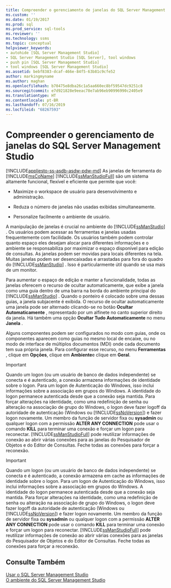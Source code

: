```yaml
---
title: Compreender o gerenciamento de janelas do SQL Server Management Studio | Microsoft Docs
ms.custom: ''
ms.date: 01/19/2017
ms.prod: sql
ms.prod_service: sql-tools
ms.reviewer: ''
ms.technology: ssms
ms.topic: conceptual
helpviewer_keywords:
- autohide [SQL Server Management Studio]
- SQL Server Management Studio [SQL Server], tool windows
- push pin [SQL Server Management Studio]
- tool windows [SQL Server Management Studio]
ms.assetid: bebf8383-dcaf-466e-84f5-63b81c9cfe52
author: markingmyname
ms.author: maghan
ms.openlocfilehash: b70475e8dba26c1a5aa660ec8bf59547dc9251c8
ms.sourcegitcommit: e7d921828e9eeac78e7ab96eb90996990c2405e9
ms.translationtype: HT
ms.contentlocale: pt-BR
ms.lasthandoff: 07/16/2019
ms.locfileid: "68267593"
---
```

# <a name="understand-sql-server-management-studio-windows-management"></a>Compreender o gerenciamento de janelas do SQL Server Management Studio
[!INCLUDE[appliesto-ss-asdb-asdw-pdw-md](../includes/appliesto-ss-asdb-asdw-pdw-md.md)]
As janelas de ferramenta do [!INCLUDE[msCoName](../includes/msconame_md.md)] [!INCLUDE[ssManStudioFull](../includes/ssmanstudiofull-md.md)] são um sistema altamente funcional, flexível e eficiente que permite que você:  
  
-   Maximize o workspace de usuário para desenvolvimento e administração.  
  
-   Reduza o número de janelas não usadas exibidas simultaneamente.  
  
-   Personalize facilmente o ambiente de usuário.  
  
A manipulação de janelas é crucial no ambiente do [!INCLUDE[ssManStudio](../includes/ssmanstudio-md.md)] . Os usuários podem acessar as ferramentas e janelas usadas frequentemente com facilidade. Os usuários também podem controlar quanto espaço eles desejam alocar para diferentes informações e o ambiente se responsabiliza por maximizar o espaço disponível para edição de consultas. As janelas podem ser movidas para locais diferentes na tela. Muitas janelas podem ser desencaixadas e arrastadas para fora do quadro do [!INCLUDE[ssManStudio](../includes/ssmanstudio-md.md)] . Isso é particularmente útil quando se usa mais de um monitor.  
  
Para aumentar o espaço de edição e manter a funcionalidade, todas as janelas oferecem o recurso de ocultar automaticamente, que exibe a janela como uma guia dentro de uma barra na borda do ambiente principal do [!INCLUDE[ssManStudio](../includes/ssmanstudio-md.md)] . Quando o ponteiro é colocado sobre uma dessas guias, a janela subjacente é exibida. O recurso de ocultar automaticamente uma janela pode ser alternado clicando-se no botão **Ocultar Automaticamente** , representado por um alfinete no canto superior direito da janela. Há também uma opção **Ocultar Tudo Automaticamente** no menu **Janela** .  
  
Alguns componentes podem ser configurados no modo com guias, onde os componentes aparecem como guias no mesmo local de encaixe, ou no modo de interface de múltiplos documentos (MDI) onde cada documento tem sua própria janela. Para configurar esse recurso, no menu **Ferramentas** , clique em **Opções**, clique em **Ambiente**e clique em **Geral**.  
  
> [!IMPORTANT]  
> Quando um logon (ou um usuário de banco de dados independente) se conecta e é autenticado, a conexão armazena informações de identidade sobre o logon. Para um logon de Autenticação do Windows, isso inclui informações sobre a associação em grupos do Windows. A identidade do logon permanece autenticada desde que a conexão seja mantida. Para forçar alterações na identidade, como uma redefinição de senha ou alteração na associação de grupo do Windows, o logon deve fazer logoff da autoridade de autenticação (Windows ou [!INCLUDE[ssNoVersion](../includes/ssnoversion-md.md)]) e fazer logon novamente. Um membro da função de servidor fixa ou **sysadmin** ou qualquer logon com a permissão **ALTER ANY CONNECTION** pode usar o comando **KILL** para terminar uma conexão e forçar um logon para reconectar. [!INCLUDE[ssManStudioFull](../includes/ssmanstudiofull-md.md)] pode reutilizar informações de conexão ao abrir várias conexões para as janelas do Pesquisador de Objetos e do Editor de Consultas. Feche todas as conexões para forçar a reconexão.  
  
> [!IMPORTANT]  
> Quando um logon (ou um usuário de banco de dados independente) se conecta e é autenticado, a conexão armazena em cache as informações de identidade sobre o logon. Para um logon de Autenticação do Windows, isso inclui informações sobre a associação em grupos do Windows. A identidade do logon permanece autenticada desde que a conexão seja mantida. Para forçar alterações na identidade, como uma redefinição de senha ou alteração na associação de grupo do Windows, o logon deve fazer logoff da autoridade de autenticação (Windows ou [!INCLUDE[ssNoVersion](../includes/ssnoversion-md.md)]) e fazer logon novamente. Um membro da função de servidor fixa ou **sysadmin** ou qualquer logon com a permissão **ALTER ANY CONNECTION** pode usar o comando **KILL** para terminar uma conexão e forçar um logon para reconectar. [!INCLUDE[ssManStudioFull](../includes/ssmanstudiofull-md.md)] pode reutilizar informações de conexão ao abrir várias conexões para as janelas do Pesquisador de Objetos e do Editor de Consultas. Feche todas as conexões para forçar a reconexão.  
  
## <a name="see-also"></a>Consulte Também  
[Usar o SQL Server Management Studio](../ssms/use-sql-server-management-studio.md)  
[O ambiente do SQL Server Management Studio](../ssms/the-sql-server-management-studio-environment.md)  
  
